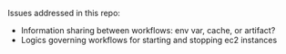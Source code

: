 Issues addressed in this repo:
- Information sharing between workflows: env var, cache, or artifact?
- Logics governing workflows for starting and stopping ec2 instances
